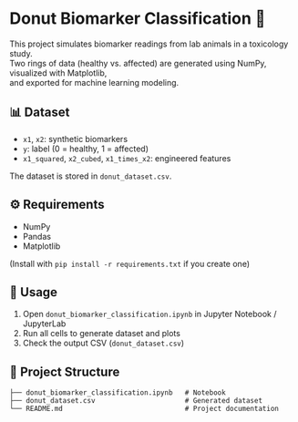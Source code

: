 # Donut Biomarker Classification 🍩

This project simulates biomarker readings from lab animals in a toxicology study.  
Two rings of data (healthy vs. affected) are generated using NumPy, visualized with Matplotlib,  
and exported for machine learning modeling.

## 📊 Dataset
- `x1`, `x2`: synthetic biomarkers  
- `y`: label (0 = healthy, 1 = affected)  
- `x1_squared`, `x2_cubed`, `x1_times_x2`: engineered features  

The dataset is stored in `donut_dataset.csv`.

## ⚙️ Requirements
- NumPy  
- Pandas  
- Matplotlib  

(Install with `pip install -r requirements.txt` if you create one)

## 🚀 Usage
1. Open `donut_biomarker_classification.ipynb` in Jupyter Notebook / JupyterLab  
2. Run all cells to generate dataset and plots  
3. Check the output CSV (`donut_dataset.csv`)

## 📂 Project Structure

```text
├── donut_biomarker_classification.ipynb   # Notebook
├── donut_dataset.csv                      # Generated dataset
└── README.md                              # Project documentation


